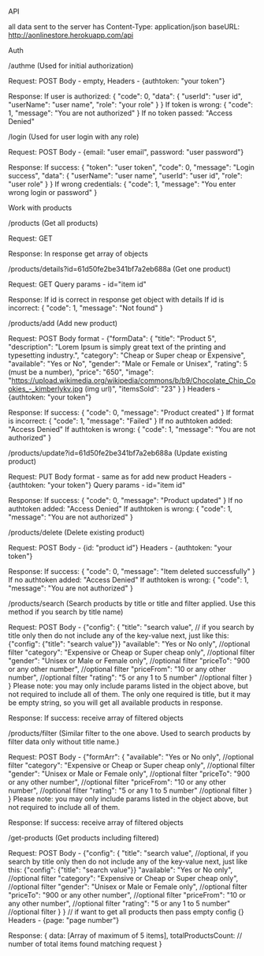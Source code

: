 API

all data sent to the server has Content-Type: application/json
baseURL: http://aonlinestore.herokuapp.com/api

Auth

/authme (Used for initial authorization)
  
  Request:
  POST
  Body - empty,
  Headers - {authtoken: "your token"}
  
  Response:
  If user is authorized:
  {
    "code": 0,
    "data": {
        "userId": "user id",
        "userName": "user name",
        "role": "your role"
    }
  }
  If token is wrong:
  {
    "code": 1,
    "message": "You are not authorized"
  }
  If no token passed:
  "Access Denied"

/login (Used for user login with any role)
  
  Request:
  POST
  Body - {email: "user email", password: "user password"}
  
  Response:
  If success:
  {
    "token": "user token",
    "code": 0,
    "message": "Login success",
    "data": {
        "userName": "user name",
        "userId": "user id",
        "role": "user role"
     }
  }
  If wrong credentials:
  {
    "code": 1,
    "message": "You enter wrong login or password"
  }
  
Work with products

/products (Get all products)

  Request:
  GET
  
  Response:
  In response get array of objects
  
/products/details?id=61d50fe2be341bf7a2eb688a (Get one product)

  Request:
  GET
  Query params - id="item id"
  
  Response:
  If id is correct in response get object with details
  If id is incorrect:
  {
    "code": 1,
    "message": "Not found"
  }
  
/products/add (Add new product)

  Request:
  POST
  Body format - 
  {"formData": {
     "title": "Product 5",
      "description": "Lorem Ipsum is simply great text of the printing and typesetting industry.", 
      "category": "Cheap or Super cheap or Expensive",
      "available": "Yes or No",
      "gender": "Male or Female or Unisex",
      "rating": 5 (must be a number),
      "price": "650",
      "image": "https://upload.wikimedia.org/wikipedia/commons/b/b9/Chocolate_Chip_Cookies_-_kimberlykv.jpg (img url)",
      "itemsSold": "23"
    }
 }
 Headers - {authtoken: "your token"}
  
  Response:
  If success:
  {
    "code": 0,
    "message": "Product created"
  }
  If format is incorrect:
  {
    "code": 1,
    "message": "Failed"
  }
  If no authtoken added:
  "Access Denied"
  If authtoken is wrong:
  {
    "code": 1,
    "message": "You are not authorized"
  }
  
/products/update?id=61d50fe2be341bf7a2eb688a (Update existing product)

  Request:
  PUT
  Body format - same as for add new product
  Headers - {authtoken: "your token"}
  Query params - id="item id"
  
  Response:
  If success:
  {
    "code": 0,
    "message": "Product updated"
  }
  If no authtoken added:
  "Access Denied"
  If authtoken is wrong:
  {
    "code": 1,
    "message": "You are not authorized"
  }
  
/products/delete (Delete existing product)

  Request:
  POST
  Body - {id: "product id"}
  Headers - {authtoken: "your token"}
  
  Response:
  If success:
  {
    "code": 0,
    "message": "Item deleted successfully"
  }
  If no authtoken added:
  "Access Denied"
  If authtoken is wrong:
  {
    "code": 1,
    "message": "You are not authorized"
  }
  
/products/search (Search products by title or title and filter applied. Use this method if you search by title name)

  Request:
  POST
  Body - 
  {"config":
    {
        "title": "search value", // if you search by title only then do not include any of the key-value next, just like this: {"config": {"title": "search value"}}
        "available": "Yes or No only", //optional filter
        "category": "Expensive or Cheap or Super cheap only", //optional filter
        "gender": "Unisex or Male or Female only", //optional filter
        "priceTo": "900 or any other number", //optional filter
        "priceFrom": "10 or any other number", //optional filter
        "rating": "5 or any 1 to 5 number" //optional filter
    }
  }
  Please note: you may only include params listed in the object above, but not required to include all of them. The only one required is title, 
  but it may be empty string, so you will get all available products in response.
  
  Response:
  If success: receive array of filtered objects
  
/products/filter (Similar filter to the one above. Used to search products by filter data only without title name.)

  Request:
  POST
  Body - 
  {"formArr":
    {
        "available": "Yes or No only", //optional filter
        "category": "Expensive or Cheap or Super cheap only", //optional filter
        "gender": "Unisex or Male or Female only", //optional filter
        "priceTo": "900 or any other number", //optional filter
        "priceFrom": "10 or any other number", //optional filter
        "rating": "5 or any 1 to 5 number" //optional filter
    }
  }
  Please note: you may only include params listed in the object above, but not required to include all of them.
  
  Response:
  If success: receive array of filtered objects
  
/get-products (Get products including filtered)

  Request:
  POST
  Body - 
  {"config":
    {
        "title": "search value", //optional, if you search by title only then do not include any of the key-value next, just like this: {"config": {"title": "search value"}}
        "available": "Yes or No only", //optional filter
        "category": "Expensive or Cheap or Super cheap only", //optional filter
        "gender": "Unisex or Male or Female only", //optional filter
        "priceTo": "900 or any other number", //optional filter
        "priceFrom": "10 or any other number", //optional filter
        "rating": "5 or any 1 to 5 number" //optional filter
    }
  } // if want to get all products then pass empty config {}
  Headers - {page: "page number"}
  
  Response:
  {
    data: [Array of maximum of 5 items],
    totalProductsCount: // number of total items found matching request
  }